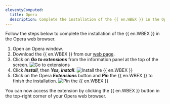 ```yaml
---
eleventyComputed:
  title: Opera
  description: Complete the installation of the {{ en.WBEX }} in the Opera web browser.
---
```

Follow the steps below to complete the installation of the {{ en.WBEX }} in the Opera web browser.

1. Open an Opera window.
1. Download the {{ en.WBEX }} from our [web page](https://devolutions.net/workspace).
1. Click on ***Go to extensions*** from the information panel at the top of the screen.
![Go to extensions](https://cdnweb.devolutions.net/docs/en/cloud/CLOUD2009_2024_1.png)
1. Click ***Install***, then ***Yes, install***.
![Install the {{ en.WBEX }}](https://cdnweb.devolutions.net/docs/en/cloud/CLOUD2013_2024_1.png)
1. Click on the Opera ***Extensions*** button and ***Pin*** the {{ en.WBEX }} to finish the installation.
![Pin the {{ en.WBEX }}](https://cdnweb.devolutions.net/docs/en/cloud/CLOUD2012_2024_1.png)

You can now access the extension by clicking the {{ en.WBEX }} button in the top-right corner of your Opera web browser.
